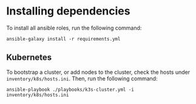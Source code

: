 # Installing dependencies

To install all ansible roles, run the following command:

```
ansible-galaxy install -r requirements.yml
```

## Kubernetes

To bootstrap a cluster, or add nodes to the cluster, check the hosts under `inventory/k8s/hosts.ini`. Then, run the following command:

```
ansible-playbook ./playbooks/k3s-cluster.yml -i inventory/k8s/hosts.ini
```